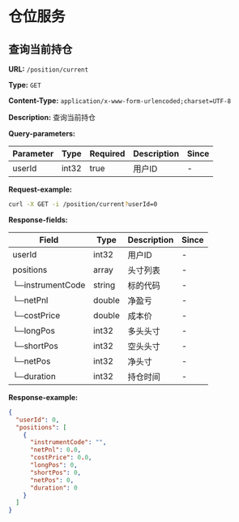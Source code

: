 
# 仓位服务
## 查询当前持仓

**URL:** `/position/current`

**Type:** `GET`


**Content-Type:** `application/x-www-form-urlencoded;charset=UTF-8`

**Description:** 查询当前持仓



**Query-parameters:**

| Parameter | Type | Required | Description | Since |
|-----------|------|----------|-------------|-------|
|userId|int32|true|用户ID|-|


**Request-example:**
```bash
curl -X GET -i /position/current?userId=0
```

**Response-fields:**

| Field | Type | Description | Since |
|-------|------|-------------|-------|
|userId|int32|用户ID|-|
|positions|array|头寸列表|-|
|└─instrumentCode|string|标的代码|-|
|└─netPnl|double|净盈亏|-|
|└─costPrice|double|成本价|-|
|└─longPos|int32|多头头寸|-|
|└─shortPos|int32|空头头寸|-|
|└─netPos|int32|净头寸|-|
|└─duration|int32|持仓时间|-|

**Response-example:**
```json
{
  "userId": 0,
  "positions": [
    {
      "instrumentCode": "",
      "netPnl": 0.0,
      "costPrice": 0.0,
      "longPos": 0,
      "shortPos": 0,
      "netPos": 0,
      "duration": 0
    }
  ]
}
```

